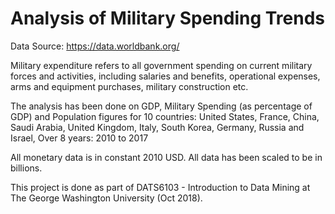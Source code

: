 # Analysis of Military Spending Trends

Data Source: https://data.worldbank.org/

Military expenditure refers to all government spending on current military forces and activities, including salaries and benefits, operational expenses, arms and equipment purchases, military construction etc. 

The analysis has been done on GDP, Military Spending (as percentage of GDP) and Population figures for 10 countries: 
United States, France, China, Saudi Arabia, United Kingdom, Italy, South Korea, Germany, Russia and Israel,
Over 8 years: 2010 to 2017

All monetary data is in constant 2010 USD.
All data has been scaled to be in billions. 

This project is done as part of DATS6103 - Introduction to Data Mining at The George Washington University (Oct 2018).


